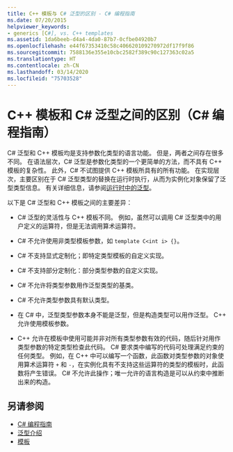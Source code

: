 ```yaml
---
title: C++ 模板与 C# 泛型的区别 - C# 编程指南
ms.date: 07/20/2015
helpviewer_keywords:
- generics [C#], vs. C++ templates
ms.assetid: 1da6beeb-d4a4-4da0-87b7-0cfbe04920b7
ms.openlocfilehash: e44f67353410c58c406620109270972df17f9f86
ms.sourcegitcommit: 7588136e355e10cbc2582f389c90c127363c02a5
ms.translationtype: HT
ms.contentlocale: zh-CN
ms.lasthandoff: 03/14/2020
ms.locfileid: "75703528"
---
```

# <a name="differences-between-c-templates-and-c-generics-c-programming-guide"></a>C++ 模板和 C# 泛型之间的区别（C# 编程指南）
C# 泛型和 C++ 模板均是支持参数化类型的语言功能。 但是，两者之间存在很多不同。 在语法层次，C# 泛型是参数化类型的一个更简单的方法，而不具有 C++ 模板的复杂性。 此外，C# 不试图提供  C++ 模板所具有的所有功能。 在实现层次，主要区别在于 C# 泛型类型的替换在运行时执行，从而为实例化对象保留了泛型类型信息。 有关详细信息，请参阅[运行时中的泛型](./generics-in-the-run-time.md)。  
  
 以下是 C# 泛型和 C++ 模板之间的主要差异：  
  
- C# 泛型的灵活性与 C++ 模板不同。 例如，虽然可以调用 C# 泛型类中的用户定义的运算符，但是无法调用算术运算符。  
  
- C# 不允许使用非类型模板参数，如 `template C<int i> {}`。  
  
- C# 不支持显式定制化；即特定类型模板的自定义实现。  
  
- C# 不支持部分定制化：部分类型参数的自定义实现。  
  
- C# 不允许将类型参数用作泛型类型的基类。  
  
- C# 不允许类型参数具有默认类型。  
  
- 在 C# 中，泛型类型参数本身不能是泛型，但是构造类型可以用作泛型。 C++ 允许使用模板参数。  
  
- C++ 允许在模板中使用可能并非对所有类型参数有效的代码，随后针对用作类型参数的特定类型检查此代码。 C# 要求类中编写的代码可处理满足约束的任何类型。 例如，在 C++ 中可以编写一个函数，此函数对类型参数的对象使用算术运算符 `+` 和 `-`，在实例化具有不支持这些运算符的类型的模板时，此函数将产生错误。 C# 不允许此操作；唯一允许的语言构造是可以从约束中推断出来的构造。  
  
## <a name="see-also"></a>另请参阅

- [C# 编程指南](../index.md)
- [泛型介绍](./index.md)
- [模板](/cpp/cpp/templates-cpp)

